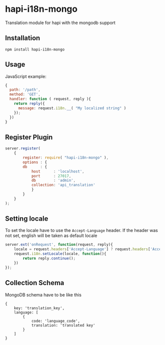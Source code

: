 # hapi-i18n-mongo
Translation module for hapi with the mongodb support

## Installation
```
npm install hapi-i18n-mongo
```

## Usage


JavaScript example:
```js
{
  path: '/path',
  method: 'GET',
  handler: function ( request, reply ){
    return reply({
      message: request.i18n.__( "My localized string" )
    });
  })
}
```

## Register Plugin

```js
server.register(
    {
        register: require( "hapi-i18n-mongo" ),
        options : {
        db      : {
            host      : 'localhost',
            port      : 27017,
            db        : 'admin',
            collection: 'api_translation'
            }
        }
    } 
);
```

## Setting locale

To set the locale have to use the `Accept-Language` header. If the header was not set, english will be taken as default locale

```js
server.ext('onRequest', function(request, reply){
    locale = request.headers['Accept-Language'] ? request.headers['Accept-Language']: "en";
    request.i18n.setLocale(locale, function(){
        return reply.continue();
    })
});
```

## Collection Schema

MongoDB schema have to be like this
```
{
    key: 'translation_key',
    language: [
        {
            code: 'language_code',
            translation: 'translated key'
        }
    ]
}
```